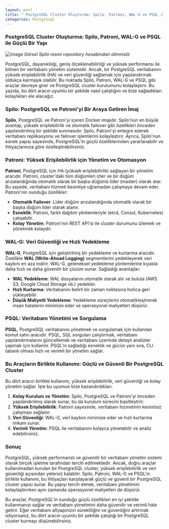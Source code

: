 ```yaml
---
layout: post
title: " PostgreSQL Cluster Oluşturma: Spilo, Patroni, WAL-G ve PSQL ile Güçlü Bir Yapı"
categories: Postgresql
---
```


### PostgreSQL Cluster Oluşturma: Spilo, Patroni, WAL-G ve PSQL ile Güçlü Bir Yapı

![image](https://github.com/fmarslan/fmarslan.github.io/assets/spilo.jpeg)
*Görsel Spilo resmi repository hesabindan alinmistir*

PostgreSQL, dayanıklılığı, geniş ölçeklenebilirliği ve yüksek performansı ile bilinen bir veritabanı yönetim sistemidir. Ancak, bir PostgreSQL veritabanını yüksek erişilebilirlik (HA) ve veri güvenliği sağlamak için yapılandırmak oldukça karmaşık olabilir. Bu noktada Spilo, Patroni, WAL-G ve PSQL gibi araçlar devreye girer ve PostgreSQL cluster kurulumunu kolaylaştırır. Bu yazıda, bu dört aracın uyumlu bir şekilde nasıl çalıştığını ve bize sağladıkları kolaylıkları ele alacağız.

### Spilo: PostgreSQL ve Patroni'yi Bir Araya Getiren İmaj
**Spilo**, PostgreSQL ve Patroni'yi içeren Docker imajıdır. Spilo'nun en büyük avantajı, yüksek erişilebilirlik ve otomatik failover gibi özellikleri önceden yapılandırılmış bir şekilde sunmasıdır. Spilo, Patroni'yi entegre ederek veritabanı replikasyonu ve failover işlemlerini kolaylaştırır. Ayrıca, Spilo'nun esnek yapısı sayesinde, PostgreSQL'in güçlü özelliklerinden yararlanabilir ve ihtiyaçlarınıza göre özelleştirebilirsiniz.

### Patroni: Yüksek Erişilebilirlik için Yönetim ve Otomasyon
**Patroni**, PostgreSQL için HA (yüksek erişilebilirlik) sağlayan bir yönetim aracıdır. Patroni, cluster'daki tüm düğümleri izler ve bir düğüm arızalandığında otomatik olarak bir başka düğümü lider (master) olarak atar. Bu sayede, veritabanı hizmeti kesintiye uğramadan çalışmaya devam eder. Patroni'nin sunduğu özellikler:

- **Otomatik Failover**: Lider düğüm arızalandığında otomatik olarak bir başka düğüm lider olarak atanır.
- **Esneklik**: Patroni, farklı dağıtım yöntemleriyle (etcd, Consul, Kubernetes) çalışabilir.
- **Kolay Yönetim**: Patroni'nin REST API'si ile cluster durumunu izlemek ve yönetmek kolaydır.

### WAL-G: Veri Güvenliği ve Hızlı Yedekleme
**WAL-G**, PostgreSQL için geliştirilmiş bir yedekleme ve kurtarma aracıdır. Özellikle **WAL (Write-Ahead Logging)** segmentlerini yedekleyerek veri kaybını en aza indirir. WAL-G, geleneksel yedekleme yöntemlerine kıyasla daha hızlı ve daha güvenilir bir çözüm sunar. Sağladığı avantajlar:

- **WAL Yedekleme**: WAL dosyalarını otomatik olarak alır ve buluta (AWS S3, Google Cloud Storage vb.) yedekler.
- **Hızlı Kurtarma**: Veritabanını belirli bir zaman noktasına hızlıca geri yükleyebilir.
- **Düşük Maliyetli Yedekleme**: Yedekleme süreçlerini otomatikleştirerek insan hatalarını minimize eder ve operasyonel maliyetleri düşürür.

### PSQL: Veritabanı Yönetimi ve Sorgulama
**PSQL**, PostgreSQL veritabanını yönetmek ve sorgulamak için kullanılan komut satırı aracıdır. PSQL, SQL sorguları çalıştırmak, veritabanı yapılandırmalarını güncellemek ve veritabanı üzerinde detaylı analizler yapmak için kullanılır. PSQL'in sağladığı esneklik ve gücün yanı sıra, CLI tabanlı olması hızlı ve verimli bir yönetim sağlar.

### Bu Araçların Birlikte Kullanımı: Güçlü ve Güvenli Bir PostgreSQL Cluster
Bu dört aracın birlikte kullanımı, yüksek erişilebilirlik, veri güvenliği ve kolay yönetim sağlar. İşte bu uyumun bize kazandırdıkları:

1. **Kolay Kurulum ve Yönetim**: Spilo, PostgreSQL ve Patroni'yi önceden yapılandırılmış olarak sunar, bu da kurulum sürecini basitleştirir.
2. **Yüksek Erişilebilirlik**: Patroni sayesinde, veritabanı hizmetinin kesintisiz çalışması sağlanır.
3. **Veri Güvenliği**: WAL-G, veri kaybını minimize eder ve hızlı kurtarma imkanı sunar.
4. **Verimli Yönetim**: PSQL ile veritabanını kolayca yönetebilir ve analiz edebilirsiniz.

### Sonuç
PostgreSQL, yüksek performanslı ve güvenilir bir veritabanı yönetim sistemi olarak birçok işletme tarafından tercih edilmektedir. Ancak, doğru araçlar kullanılmadan kurulan bir PostgreSQL cluster, yüksek erişilebilirlik ve veri güvenliği açısından yetersiz kalabilir. Spilo, Patroni, WAL-G ve PSQL'in birlikte kullanımı, bu ihtiyaçları karşılayarak güçlü ve güvenli bir PostgreSQL cluster yapısı sunar. Bu yapıyı tercih etmek, veritabanı yönetimini kolaylaştırırken aynı zamanda operasyonel maliyetleri de düşürür.

Bu araçlar, PostgreSQL'in sunduğu güçlü özellikleri en iyi şekilde kullanmanızı sağlar ve veritabanı yönetimini daha güvenilir ve verimli hale getirir. Eğer veritabanı altyapınızın sürekliliğini ve güvenliğini artırmak istiyorsanız, bu dört aracın uyumlu bir şekilde çalıştığı bir PostgreSQL cluster kurmayı düşünebilirsiniz.
